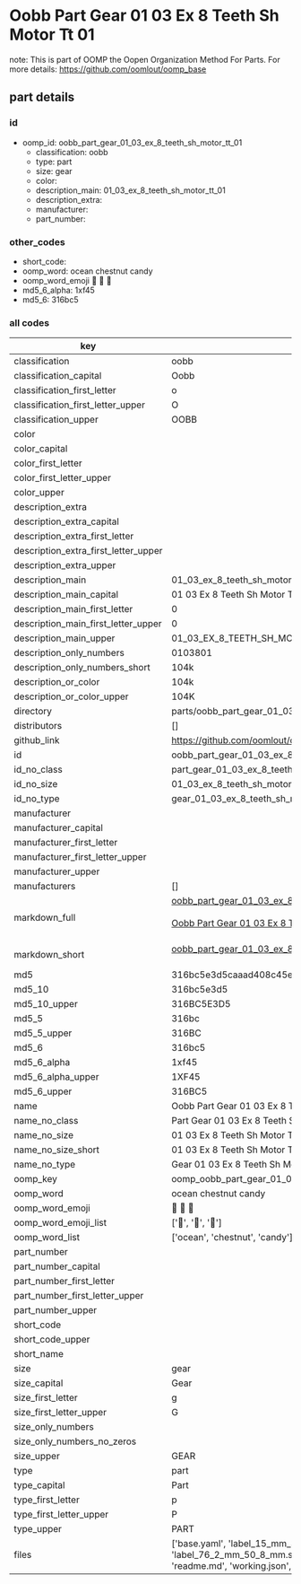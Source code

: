 # Oobb Part Gear 01 03 Ex 8 Teeth Sh Motor Tt 01  

note: This is part of OOMP the Oopen Organization Method For Parts. For more details: https://github.com/oomlout/oomp_base

##  part details





### id
* oomp_id: oobb_part_gear_01_03_ex_8_teeth_sh_motor_tt_01
  * classification: oobb
  * type: part
  * size: gear
  * color: 
  * description_main: 01_03_ex_8_teeth_sh_motor_tt_01
  * description_extra: 
  * manufacturer: 
  * part_number: 

### other_codes
* short_code: 
* oomp_word: ocean chestnut candy
* oomp_word_emoji :ocean: :chestnut: :candy:
* md5_6_alpha: 1xf45
* md5_6: 316bc5

### all codes 
| key | value |  
| --- | --- |  
| classification | oobb |  
| classification_capital | Oobb |  
| classification_first_letter | o |  
| classification_first_letter_upper | O |  
| classification_upper | OOBB |  
| color |  |  
| color_capital |  |  
| color_first_letter |  |  
| color_first_letter_upper |  |  
| color_upper |  |  
| description_extra |  |  
| description_extra_capital |  |  
| description_extra_first_letter |  |  
| description_extra_first_letter_upper |  |  
| description_extra_upper |  |  
| description_main | 01_03_ex_8_teeth_sh_motor_tt_01 |  
| description_main_capital | 01 03 Ex 8 Teeth Sh Motor Tt 01 |  
| description_main_first_letter | 0 |  
| description_main_first_letter_upper | 0 |  
| description_main_upper | 01_03_EX_8_TEETH_SH_MOTOR_TT_01 |  
| description_only_numbers | 0103801 |  
| description_only_numbers_short | 104k |  
| description_or_color | 104k |  
| description_or_color_upper | 104K |  
| directory | parts/oobb_part_gear_01_03_ex_8_teeth_sh_motor_tt_01 |  
| distributors | [] |  
| github_link | https://github.com/oomlout/oomlout_oomp_part_src/tree/main/parts/oobb_part_gear_01_03_ex_8_teeth_sh_motor_tt_01/working |  
| id | oobb_part_gear_01_03_ex_8_teeth_sh_motor_tt_01 |  
| id_no_class | part_gear_01_03_ex_8_teeth_sh_motor_tt_01 |  
| id_no_size | 01_03_ex_8_teeth_sh_motor_tt_01 |  
| id_no_type | gear_01_03_ex_8_teeth_sh_motor_tt_01 |  
| manufacturer |  |  
| manufacturer_capital |  |  
| manufacturer_first_letter |  |  
| manufacturer_first_letter_upper |  |  
| manufacturer_upper |  |  
| manufacturers | [] |  
| markdown_full | [oobb_part_gear_01_03_ex_8_teeth_sh_motor_tt_01](https://github.com/oomlout/oomlout_oomp_part_src/tree/main/parts/oobb_part_gear_01_03_ex_8_teeth_sh_motor_tt_01/working)<br>[](https://github.com/oomlout/oomlout_oomp_part_src/tree/main/parts/oobb_part_gear_01_03_ex_8_teeth_sh_motor_tt_01/working)<br>[Oobb Part Gear 01 03 Ex 8 Teeth Sh Motor Tt 01](https://github.com/oomlout/oomlout_oomp_part_src/tree/main/parts/oobb_part_gear_01_03_ex_8_teeth_sh_motor_tt_01/working)<br><br> |  
| markdown_short | [oobb_part_gear_01_03_ex_8_teeth_sh_motor_tt_01](https://github.com/oomlout/oomlout_oomp_part_src/tree/main/parts/oobb_part_gear_01_03_ex_8_teeth_sh_motor_tt_01/working)<br><br> |  
| md5 | 316bc5e3d5caaad408c45e28a0bc267b |  
| md5_10 | 316bc5e3d5 |  
| md5_10_upper | 316BC5E3D5 |  
| md5_5 | 316bc |  
| md5_5_upper | 316BC |  
| md5_6 | 316bc5 |  
| md5_6_alpha | 1xf45 |  
| md5_6_alpha_upper | 1XF45 |  
| md5_6_upper | 316BC5 |  
| name | Oobb Part Gear 01 03 Ex 8 Teeth Sh Motor Tt 01 |  
| name_no_class | Part Gear 01 03 Ex 8 Teeth Sh Motor Tt 01 |  
| name_no_size | 01 03 Ex 8 Teeth Sh Motor Tt 01 |  
| name_no_size_short | 01 03 Ex 8 Teeth Sh Motor Tt 01 |  
| name_no_type | Gear 01 03 Ex 8 Teeth Sh Motor Tt 01 |  
| oomp_key | oomp_oobb_part_gear_01_03_ex_8_teeth_sh_motor_tt_01 |  
| oomp_word | ocean chestnut candy |  
| oomp_word_emoji | :ocean: :chestnut: :candy: |  
| oomp_word_emoji_list | [':ocean:', ':chestnut:', ':candy:'] |  
| oomp_word_list | ['ocean', 'chestnut', 'candy'] |  
| part_number |  |  
| part_number_capital |  |  
| part_number_first_letter |  |  
| part_number_first_letter_upper |  |  
| part_number_upper |  |  
| short_code |  |  
| short_code_upper |  |  
| short_name |  |  
| size | gear |  
| size_capital | Gear |  
| size_first_letter | g |  
| size_first_letter_upper | G |  
| size_only_numbers |  |  
| size_only_numbers_no_zeros |  |  
| size_upper | GEAR |  
| type | part |  
| type_capital | Part |  
| type_first_letter | p |  
| type_first_letter_upper | P |  
| type_upper | PART |  
| files | ['base.yaml', 'label_15_mm_30_mm.pdf', 'label_15_mm_30_mm.svg', 'label_76_2_mm_50_8_mm.pdf', 'label_76_2_mm_50_8_mm.svg', 'label_oomlout_76_2_mm_50_8_mm.pdf', 'label_oomlout_76_2_mm_50_8_mm.svg', 'readme.md', 'working.json', 'working.yaml'] |  
